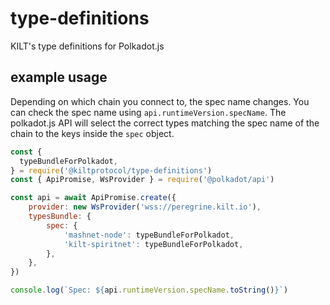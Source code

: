 # type-definitions

KILT's type definitions for Polkadot.js 

## example usage

Depending on which chain you connect to, the spec name changes.
You can check the spec name using `api.runtimeVersion.specName`.
The polkadot.js API will select the correct types matching the spec name of the chain to the keys inside the `spec` object.


```js
const {
  typeBundleForPolkadot,
} = require('@kiltprotocol/type-definitions')
const { ApiPromise, WsProvider } = require('@polkadot/api')

const api = await ApiPromise.create({
    provider: new WsProvider('wss://peregrine.kilt.io'),
    typesBundle: {
        spec: {
            'mashnet-node': typeBundleForPolkadot,
            'kilt-spiritnet': typeBundleForPolkadot,
        },
    },
})

console.log(`Spec: ${api.runtimeVersion.specName.toString()}`)
```
